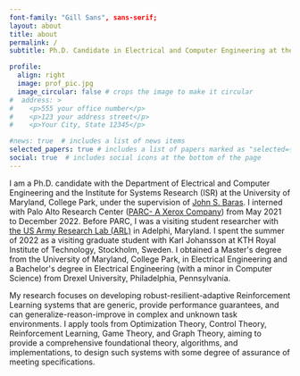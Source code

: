 ```yaml
---
font-family: "Gill Sans", sans-serif;
layout: about
title: about
permalink: /
subtitle: Ph.D. Candidate in Electrical and Computer Engineering at the <a href='https://www.umd.edu'> University of Maryland, College Park</a>.

profile:
  align: right
  image: prof_pic.jpg
  image_circular: false # crops the image to make it circular
#  address: >
#    <p>555 your office number</p>
#    <p>123 your address street</p>
#    <p>Your City, State 12345</p>

#news: true  # includes a list of news items
selected_papers: true # includes a list of papers marked as "selected={true}"
social: true  # includes social icons at the bottom of the page
---
```

I am a Ph.D. candidate with the Department of Electrical and Computer Engineering and the Institute for Systems Research (ISR) at the University of Maryland, College Park, under the supervision of <a href='https://www.johnbaras.com'>John S. Baras</a>. I interned with Palo Alto Research Center (<a href='https://www.parc.com'>PARC- A Xerox Company</a>) from May 2021 to December 2022. Before PARC, I was a visiting student researcher with <a href='https://www.arl.army.mil'>the US Army Research Lab (ARL)</a> in Adelphi, Maryland. I spent the summer of 2022 as a visiting graduate student with Karl Johansson at KTH Royal Institute of Technology, Stockholm, Sweden. I obtained a Master's degree from the University of Maryland, College Park, in Electrical Engineering and a Bachelor's degree in Electrical Engineering (with a minor in Computer Science) from Drexel University, Philadelphia, Pennsylvania.

My research focuses on developing robust-resilient-adaptive Reinforcement Learning systems that are generic, provide performance guarantees, and can generalize-reason-improve in complex and unknown task environments. I apply tools from Optimization Theory, Control Theory, Reinforcement Learning, Game Theory, and Graph Theory, aiming to provide a comprehensive foundational theory, algorithms, and implementations, to design such systems with some degree of assurance of meeting specifications.
